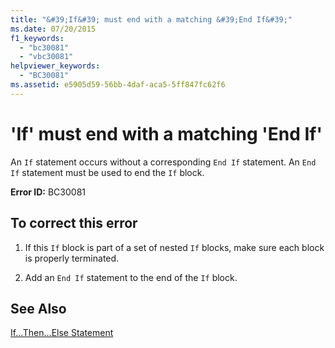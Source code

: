 ```yaml
---
title: "&#39;If&#39; must end with a matching &#39;End If&#39;"
ms.date: 07/20/2015
f1_keywords: 
  - "bc30081"
  - "vbc30081"
helpviewer_keywords: 
  - "BC30081"
ms.assetid: e5905d59-56bb-4daf-aca5-5ff847fc62f6
---
```

# &#39;If&#39; must end with a matching &#39;End If&#39;
An `If` statement occurs without a corresponding `End If` statement. An `End If` statement must be used to end the `If` block.  
  
 **Error ID:** BC30081  
  
## To correct this error  
  
1. If this `If` block is part of a set of nested `If` blocks, make sure each block is properly terminated.  
  
2. Add an `End If` statement to the end of the `If` block.  
  
## See Also  
 [If...Then...Else Statement](../../visual-basic/language-reference/statements/if-then-else-statement.md)

